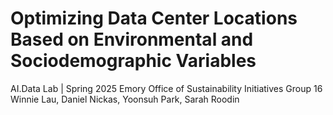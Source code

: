 # Optimizing Data Center Locations Based on Environmental​ and Sociodemographic Variables
AI.Data Lab | Spring 2025
Emory Office of Sustainability Initiatives Group 16
Winnie Lau, Daniel Nickas, Yoonsuh Park, Sarah Roodin 

